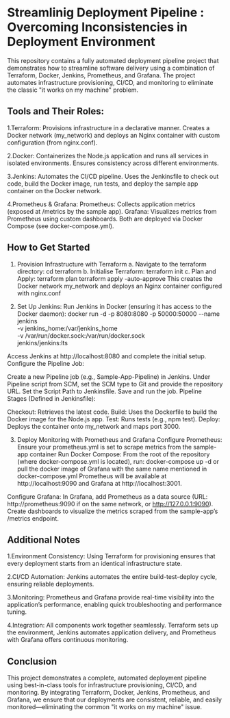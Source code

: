 # Streamlinig Deployment Pipeline : Overcoming Inconsistencies in Deployment Environment

This repository contains a fully automated deployment pipeline project that demonstrates how to streamline software delivery using a combination of Terraform, Docker, Jenkins, Prometheus, and Grafana. The project automates infrastructure provisioning, CI/CD, and monitoring to eliminate the classic "it works on my machine" problem.

## Tools and Their Roles:
1.Terraform:
Provisions infrastructure in a declarative manner.
Creates a Docker network (my_network) and deploys an Nginx container with custom configuration (from nginx.conf).

2.Docker:
Containerizes the Node.js application and runs all services in isolated environments.
Ensures consistency across different environments.

3.Jenkins:
Automates the CI/CD pipeline.
Uses the Jenkinsfile to check out code, build the Docker image, run tests, and deploy the sample app container on the Docker network.

4.Prometheus & Grafana:
Prometheus: Collects application metrics (exposed at /metrics by the sample app).
Grafana: Visualizes metrics from Prometheus using custom dashboards.
Both are deployed via Docker Compose (see docker-compose.yml).

## How to Get Started
1. Provision Infrastructure with Terraform
   a. Navigate to the terraform directory:
      cd terraform
   b. Initialise Terraform:
      terraform init
   c. Plan and Apply:
      terraform plan
      terraform apply -auto-approve
This creates the Docker network my_network and deploys an Nginx container configured with nginx.conf

2. Set Up Jenkins:
Run Jenkins in Docker (ensuring it has access to the Docker daemon):
docker run -d -p 8080:8080 -p 50000:50000 --name jenkins \
  -v jenkins_home:/var/jenkins_home \
  -v /var/run/docker.sock:/var/run/docker.sock \
  jenkins/jenkins:lts

Access Jenkins at http://localhost:8080 and complete the initial setup.
Configure the Pipeline Job:

Create a new Pipeline job (e.g., Sample-App-Pipeline) in Jenkins.
Under Pipeline script from SCM, set the SCM type to Git and provide the repository URL.
Set the Script Path to Jenkinsfile.
Save and run the job.
Pipeline Stages (Defined in Jenkinsfile):

Checkout: Retrieves the latest code.
Build: Uses the Dockerfile to build the Docker image for the Node.js app.
Test: Runs tests (e.g., npm test).
Deploy: Deploys the container onto my_network and maps port 3000.

3. Deploy Monitoring with Prometheus and Grafana
Configure Prometheus:
Ensure your prometheus.yml is set to scrape metrics from the sample-app container
Run Docker Compose:
From the root of the repository (where docker-compose.yml is located), run:
docker-compose up -d
or pull the docker image of Grafana with the same name mentioned in docker-compose.yml
Prometheus will be available at http://localhost:9090 and Grafana at http://localhost:3001.

Configure Grafana:
In Grafana, add Prometheus as a data source (URL: http://prometheus:9090 if on the same network, or http://127.0.0.1:9090).
Create dashboards to visualize the metrics scraped from the sample-app’s /metrics endpoint.

## Additional Notes
1.Environment Consistency:
Using Terraform for provisioning ensures that every deployment starts from an identical infrastructure state.

2.CI/CD Automation:
Jenkins automates the entire build-test-deploy cycle, ensuring reliable deployments.

3.Monitoring:
Prometheus and Grafana provide real-time visibility into the application’s performance, enabling quick troubleshooting and performance tuning.

4.Integration:
All components work together seamlessly. Terraform sets up the environment, Jenkins automates application delivery, and Prometheus with Grafana offers continuous monitoring.

## Conclusion
This project demonstrates a complete, automated deployment pipeline using best-in-class tools for infrastructure provisioning, CI/CD, and monitoring. By integrating Terraform, Docker, Jenkins, Prometheus, and Grafana, we ensure that our deployments are consistent, reliable, and easily monitored—eliminating the common "it works on my machine" issue.
